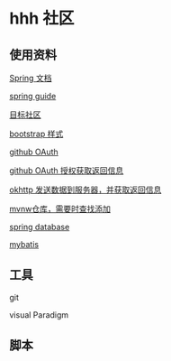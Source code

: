 # hhh 社区

## 使用资料
[Spring 文档](https://spring.io/guides/)

[spring guide](https://spring.io/guides/gs/serving-web-content/)

[目标社区](https://elasticsearch.cn/explore)

[bootstrap 样式](https://v3.bootcss.com/components/#navbar-default)

[github OAuth](https://developer.github.com/apps/building-github-apps/creating-a-github-app/)

[github OAuth 授权获取返回信息](https://developer.github.com/apps/building-oauth-apps/authorizing-oauth-apps/)

[okhttp 发送数据到服务器，并获取返回信息](https://square.github.io/okhttp/)

[mvnw仓库，需要时查找添加](https://mvnrepository.com/)

[spring database](https://docs.spring.io/spring-boot/docs/2.0.0.RC1/reference/htmlsingle/#boot-features-embedded-database-support)

[mybatis](http://mybatis.org/spring-boot-starter/mybatis-spring-boot-autoconfigure/)
## 工具
git

visual Paradigm

## 脚本

